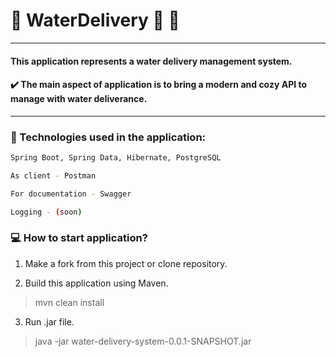 # :articulated_lorry: WaterDelivery :basket: :lotion_bottle:

---

#### This application represents a water delivery management system.

#### :heavy_check_mark: The main aspect of application is to bring a modern and cozy API to manage with water deliverance.

---

### :robot: Technologies used in the application:
```sh
Spring Boot, Spring Data, Hibernate, PostgreSQL

As client - Postman

For documentation - Swagger

Logging - (soon)
```
###   :computer: How to start application?

1. Make a fork from this project or clone repository.

2. Build this application using Maven.

>mvn clean install

3. Run .jar file.

>java -jar water-delivery-system-0.0.1-SNAPSHOT.jar
